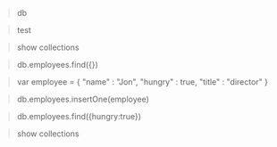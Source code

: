 > db

> test

> show collections

> db.employees.find({})

> var employee = { "name" : "Jon", "hungry" : true, "title" : "director" }

> db.employees.insertOne(employee)

> db.employees.find({hungry:true})

> show collections